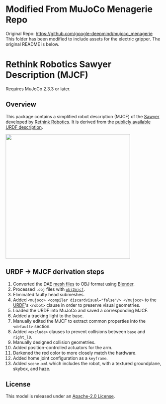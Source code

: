 # Modified From MuJoCo Menagerie Repo
Original Repo: https://github.com/google-deepmind/mujoco_menagerie
This folder has been modified to include assets for the electric gripper. The original README is below.

# Rethink Robotics Sawyer Description (MJCF)

Requires MuJoCo 2.3.3 or later.

## Overview

This package contains a simplified robot description (MJCF) of the
[Sawyer](https://www.rethinkrobotics.com/sawyer) developed by [Rethink
Robotics](https://www.rethinkrobotics.com). It is derived from the [publicly
available URDF
description](https://github.com/RethinkRobotics/sawyer_robot/tree/master/sawyer_description).

<p float="left">
  <img src="sawyer.png" width="400">
</p>

## URDF → MJCF derivation steps

1. Converted the DAE [mesh
   files](https://github.com/RethinkRobotics/sawyer_robot/tree/master/sawyer_description/meshes)
   to OBJ format using [Blender](https://www.blender.org/).
2. Processed `.obj` files with [`obj2mjcf`](https://github.com/kevinzakka/obj2mjcf).
3. Eliminated faulty head submeshes.
4. Added `<mujoco> <compiler discardvisual="false"/> </mujoco>` to the
   [URDF](https://github.com/RethinkRobotics/sawyer_robot/blob/master/sawyer_description/urdf/)'s
   `<robot>` clause in order to preserve visual geometries.
5. Loaded the URDF into MuJoCo and saved a corresponding MJCF.
6. Added a tracking light to the base.
7. Manually edited the MJCF to extract common properties into the `<default>` section.
8. Added `<exclude>` clauses to prevent collisions between `base` and `right_l0`.
9. Manually designed collision geometries.
10. Added position-controlled actuators for the arm.
11. Darkened the red color to more closely match the hardware.
12. Added home joint configuration as a `keyframe`.
13. Added `scene.xml` which includes the robot, with a textured groundplane, skybox, and haze.

## License

This model is released under an [Apache-2.0 License](LICENSE).
